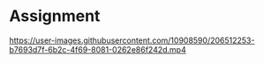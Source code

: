 # Assignment


https://user-images.githubusercontent.com/10908590/206512253-b7693d7f-6b2c-4f69-8081-0262e86f242d.mp4

